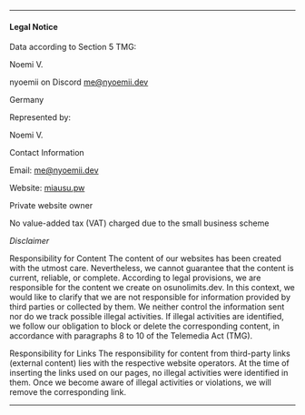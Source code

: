 <!---
ICON=fa-solid fa-book
ROUTE=legal-notice
SHORT=Legal Notice
TITLE=Legal Notice
NAVBAR=false
FOOTER=true
BEHINDLOGIN=false
-->
* * *

#### Legal Notice

Data according to Section 5 TMG:

Noemi V.

nyoemii on Discord
me@nyoemii.dev

Germany

Represented by:

Noemi V.

Contact Information

Email: [me@nyoemii.dev](me@nyoemii.dev)

Website: [miausu.pw](miausu.pw)

Private website owner

No value-added tax (VAT) charged due to the small business scheme

_Disclaimer_

Responsibility for Content
The content of our websites has been created with the utmost care. Nevertheless, we cannot guarantee that the content is current, reliable, or complete. According to legal provisions, we are responsible for the content we create on osunolimits.dev. In this context, we would like to clarify that we are not responsible for information provided by third parties or collected by them. We neither control the information sent nor do we track possible illegal activities. If illegal activities are identified, we follow our obligation to block or delete the corresponding content, in accordance with paragraphs 8 to 10 of the Telemedia Act (TMG).

Responsibility for Links
The responsibility for content from third-party links (external content) lies with the respective website operators. At the time of inserting the links used on our pages, no illegal activities were identified in them. Once we become aware of illegal activities or violations, we will remove the corresponding link.

* * *
